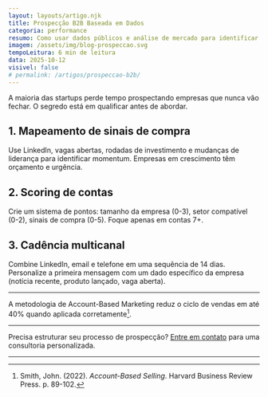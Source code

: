 ```yaml
---
layout: layouts/artigo.njk
title: Prospecção B2B Baseada em Dados
categoria: performance
resumo: Como usar dados públicos e análise de mercado para identificar os clientes certos no momento certo.
imagem: /assets/img/blog-prospeccao.svg
tempoLeitura: 6 min de leitura
data: 2025-10-12
visivel: false
# permalink: /artigos/prospeccao-b2b/
---
```


A maioria das startups perde tempo prospectando empresas que nunca vão fechar. O segredo está em qualificar antes de abordar.

## 1. Mapeamento de sinais de compra

Use LinkedIn, vagas abertas, rodadas de investimento e mudanças de liderança para identificar momentum. Empresas em crescimento têm orçamento e urgência.

## 2. Scoring de contas

Crie um sistema de pontos: tamanho da empresa (0-3), setor compatível (0-2), sinais de compra (0-5). Foque apenas em contas 7+.

## 3. Cadência multicanal

Combine LinkedIn, email e telefone em uma sequência de 14 dias. Personalize a primeira mensagem com um dado específico da empresa (notícia recente, produto lançado, vaga aberta).

---

A metodologia de Account-Based Marketing reduz o ciclo de vendas em até 40% quando aplicada corretamente[^1].

---

Precisa estruturar seu processo de prospecção? [Entre em contato](/#contato) para uma consultoria personalizada.

---

[^1]: Smith, John. (2022). *Account-Based Selling*. Harvard Business Review Press. p. 89-102.
